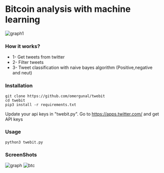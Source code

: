 # Bitcoin analysis with machine learning
![graph1](https://github.com/omergunal/twebit/blob/master/img/graph1.png)
### How it works?

* 1- Get tweets from twitter
* 2- Filter tweets
* 3- Tweet classification with naive bayes algorithm (Positive,negative and neut)

### Installation
```
git clone https://github.com/omergunal/twebit
cd twebit
pip3 install -r requirements.txt
```
Update your api keys in "twebit.py". Go to https://apps.twitter.com/ and get API keys

### Usage
```
python3 twebit.py
```

### ScreenShots

![graph](https://github.com/omergunal/twebit/blob/master/img/graph.png)
![btc](https://github.com/omergunal/twebit/blob/master/img/btc.png)
